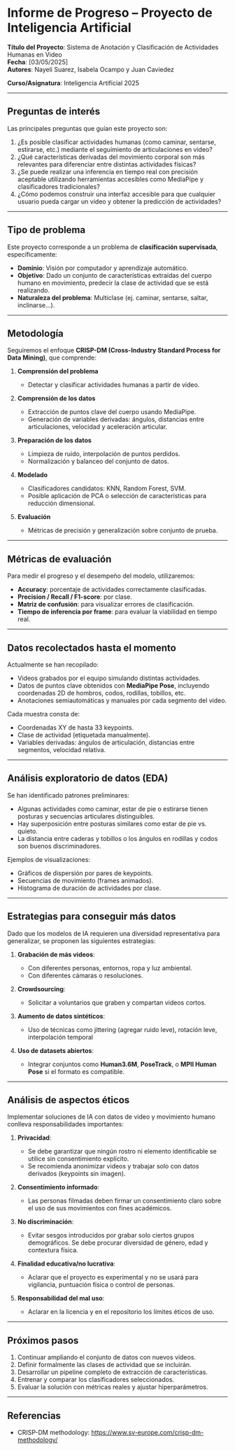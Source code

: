# Informe de Progreso – Proyecto de Inteligencia Artificial
**Título del Proyecto**: Sistema de Anotación y Clasificación de Actividades Humanas en Video  
**Fecha**: [03/05/2025]  
**Autores**: Nayeli Suarez, Isabela Ocampo y Juan Caviedez

**Curso/Asignatura**: Inteligencia Artificial 2025

---

## Preguntas de interés

Las principales preguntas que guían este proyecto son:

1. ¿Es posible clasificar actividades humanas (como caminar, sentarse, estirarse, etc.) mediante el seguimiento de articulaciones en video?
2. ¿Qué características derivadas del movimiento corporal son más relevantes para diferenciar entre distintas actividades físicas?
3. ¿Se puede realizar una inferencia en tiempo real con precisión aceptable utilizando herramientas accesibles como MediaPipe y clasificadores tradicionales?
4. ¿Cómo podemos construir una interfaz accesible para que cualquier usuario pueda cargar un video y obtener la predicción de actividades?

---

## Tipo de problema

Este proyecto corresponde a un problema de **clasificación supervisada**, específicamente:

- **Dominio**: Visión por computador y aprendizaje automático.
- **Objetivo**: Dado un conjunto de características extraídas del cuerpo humano en movimiento, predecir la clase de actividad que se está realizando.
- **Naturaleza del problema**: Multiclase (ej. caminar, sentarse, saltar, inclinarse...).

---

## Metodología

Seguiremos el enfoque **CRISP-DM (Cross-Industry Standard Process for Data Mining)**, que comprende:

1. **Comprensión del problema**  
   - Detectar y clasificar actividades humanas a partir de video.

2. **Comprensión de los datos**  
   - Extracción de puntos clave del cuerpo usando MediaPipe.
   - Generación de variables derivadas: ángulos, distancias entre articulaciones, velocidad y aceleración articular.

3. **Preparación de los datos**  
   - Limpieza de ruido, interpolación de puntos perdidos.
   - Normalización y balanceo del conjunto de datos.

4. **Modelado**  
   - Clasificadores candidatos: KNN, Random Forest, SVM.
   - Posible aplicación de PCA o selección de características para reducción dimensional.

5. **Evaluación**  
   - Métricas de precisión y generalización sobre conjunto de prueba.

---

## Métricas de evaluación

Para medir el progreso y el desempeño del modelo, utilizaremos:

- **Accuracy**: porcentaje de actividades correctamente clasificadas.
- **Precision / Recall / F1-score**: por clase.
- **Matriz de confusión**: para visualizar errores de clasificación.
- **Tiempo de inferencia por frame**: para evaluar la viabilidad en tiempo real.

---

## Datos recolectados hasta el momento

Actualmente se han recopilado:

- Videos grabados por el equipo simulando distintas actividades.
- Datos de puntos clave obtenidos con **MediaPipe Pose**, incluyendo coordenadas 2D de hombros, codos, rodillas, tobillos, etc.
- Anotaciones semiautomáticas y manuales por cada segmento del video.

Cada muestra consta de:
- Coordenadas XY de hasta 33 keypoints.
- Clase de actividad (etiquetada manualmente).
- Variables derivadas: ángulos de articulación, distancias entre segmentos, velocidad relativa.

---

## Análisis exploratorio de datos (EDA)

Se han identificado patrones preliminares:

- Algunas actividades como caminar, estar de pie o estirarse tienen posturas y secuencias articulares distinguibles.
- Hay superposición entre posturas similares como estar de pie vs. quieto.
- La distancia entre caderas y tobillos o los ángulos en rodillas y codos son buenos discriminadores.

Ejemplos de visualizaciones:
- Gráficos de dispersión por pares de keypoints.
- Secuencias de movimiento (frames animados).
- Histograma de duración de actividades por clase.

---

## Estrategias para conseguir más datos

Dado que los modelos de IA requieren una diversidad representativa para generalizar, se proponen las siguientes estrategias:

1. **Grabación de más videos**:
   - Con diferentes personas, entornos, ropa y luz ambiental.
   - Con diferentes cámaras o resoluciones.

2. **Crowdsourcing**:
   - Solicitar a voluntarios que graben y compartan videos cortos.

3. **Aumento de datos sintéticos**:
   - Uso de técnicas como jittering (agregar ruido leve), rotación leve, interpolación temporal

4. **Uso de datasets abiertos**:
   - Integrar conjuntos como **Human3.6M**, **PoseTrack**, o **MPII Human Pose** si el formato es compatible.

---

## Análisis de aspectos éticos

Implementar soluciones de IA con datos de video y movimiento humano conlleva responsabilidades importantes:

1. **Privacidad**:
   - Se debe garantizar que ningún rostro ni elemento identificable se utilice sin consentimiento explícito.
   - Se recomienda anonimizar videos y trabajar solo con datos derivados (keypoints sin imagen).

2. **Consentimiento informado**:
   - Las personas filmadas deben firmar un consentimiento claro sobre el uso de sus movimientos con fines académicos.

3. **No discriminación**:
   - Evitar sesgos introducidos por grabar solo ciertos grupos demográficos. Se debe procurar diversidad de género, edad y contextura física.

4. **Finalidad educativa/no lucrativa**:
   - Aclarar que el proyecto es experimental y no se usará para vigilancia, puntuación física o control de personas.

5. **Responsabilidad del mal uso**:
   - Aclarar en la licencia y en el repositorio los límites éticos de uso.

---

## Próximos pasos

1. Continuar ampliando el conjunto de datos con nuevos videos.
2. Definir formalmente las clases de actividad que se incluirán.
3. Desarrollar un pipeline completo de extracción de características.
4. Entrenar y comparar los clasificadores seleccionados.
5. Evaluar la solución con métricas reales y ajustar hiperparámetros.

---

## Referencias

- CRISP-DM methodology: https://www.sv-europe.com/crisp-dm-methodology/